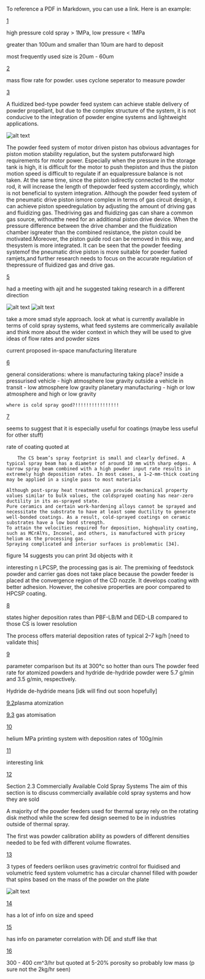 To reference a PDF in Markdown, you can use a link. Here is an example:


[1](/Research_FIles/October/cold_spray_additive_manufacturing_and_repair.pdf)

high pressure cold spray > 1MPa, low pressure < 1MPa

greater than 100um and smaller than 10um are hard to deposit

most frequently used size is 20um - 60um

[2](/Research_FIles/October/Experimental_Investigation_on_mass_flow_rate_measurements_and_feeding_characteristics_of_powder_at_high_pressure.pdf)

mass flow rate for powder. uses cyclone seperator to measure powder

[3](/Research_FIles/October/progress_and_challenges_in_exploration_of_powder_fueled_ramjets.pdf)

A fluidized bed-type powder feed system can achieve stable
delivery of powder propellant, but due to the complex structure of the
system, it is not conducive to the integration of powder engine systems
and lightweight applications. 

![alt text](/Research_FIles/October/fluidised_design.png)

The powder feed system of motor driven piston has obvious advantages for piston motion stability regulation, but the system putsforward high requirements for motor power. Especially when the pressure in the storage tank is high, it is difficult for the motor to push thepiston and thus the piston motion speed is difficult to regulate if an equalpressure balance is not taken. At the same time, since the piston isdirectly connected to the motor rod, it will increase the length of thepowder feed system accordingly, which is not beneficial to system integration.
Although the powder feed system of the pneumatic drive piston ismore complex in terms of gas circuit design, it can achieve piston speedregulation by adjusting the amount of driving gas and fluidizing gas. Thedriving gas and fluidizing gas can share a common gas source, withoutthe need for an additional piston drive device. When the pressure difference between the drive chamber and the fluidization chamber isgreater than the combined resistance, the piston could be motivated.Moreover, the piston guide rod can be removed in this way, and thesystem is more integrated. It can be seen that the powder feeding systemof the pneumatic drive piston is more suitable for powder fueled ramjets,and further research needs to focus on the accurate regulation of thepressure of fluidized gas and drive gas. 


[5](/Research_FIles/October/Powder_feeding_enhancement_of_powder_propellant_supply_system_by_using_gas_permeable_piston.pdf)




had a meeting with ajit and he suggested taking research in a different direction


![alt text](/Research_FIles/October/feedback_notes.jpg)
![alt text](/Research_FIles/October/feedback_notes_1.jpg)


take a more smad style approach. look at what is currently available in terms of cold spray systems, what feed systems are commerically available and think more about the wider context in which they will be used to give ideas of flow rates and powder sizes



current proposed in-space manufacturing literature

[6](/Research_FIles/October/in-space_additive_manufacturing_a_review.pdf)

general considerations:
    where is manufacturing taking place?
        inside a pressurised vehicle - high atmosphere low gravity
        outside a vehicle in transit - low atmosphere low gravity
        planetary manufacturing - high or low atmosphere and high or low gravity

    where is cold spray good?!!!!!!!!!!!!!!!!

[7](/Research_FIles/October/an_overview_of_cold_spray_coatings_in_additive_manufacturing_component_repair_and_other_engineering_applications.pdf)

seems to suggest that it is especially useful for coatings (maybe less useful for other stuff)

rate of coating quoted at 
```
    The CS beam’s spray footprint is small and clearly defined. A typical spray beam has a diameter of around 10 mm with sharp edges. A narrow spray beam combined with a high powder input rate results in extremely high deposition rates. In most cases, a 1–2-mm-thick coating may be applied in a single pass to most materials
```

```
Although post-spray heat treatment can provide mechanical property values similar to bulk values, the coldsprayed coating has near-zero ductility in its as-sprayed state.
Pure ceramics and certain work-hardening alloys cannot be sprayed and necessitate the substrate to have at least some ductility to generate well-bonded coatings. As a result, cold-sprayed coatings on ceramic substrates have a low bond strength. 
To attain the velocities required for deposition, highquality coating, such as MCrAlYs, Inconel, and others, is manufactured with pricey helium as the processing gas. 
Spraying complicated and interior surfaces is problematic [34].
```

figure 14 suggests you can print 3d objects with it

interesting 
n LPCSP, the processing gas is air. The premixing of feedstock powder and carrier gas does not take place because the powder feeder is placed at the convergence region of the CD nozzle. It develops coating with better adhesion. However, the cohesive properties are poor compared to HPCSP coating.

[8](/Research_FIles/October/cold_spray_forming_a_novel_approach_in_cold_spray_additive_manufacturing_of_complex_parts_using_3d_printed_polymer_molds.pdf)

states higher deposition rates than PBF-LB/M and DED-LB
compared to those CS is lower resolution

The process offers material deposition rates of typical 2–7 kg/h [need to validate this]


[9](/Research_FIles/October/influence_of_feedstock_pwoder_and_cold_spray_processing_parameters_on_microstructure_and_mechanical_properties.pdf)


parameter comparison but its at 300°c so hotter than ours
The powder feed rate for atomized powders and hydride de-hydride powder were 5.7 g/min and 3.5 g/min, respectively. 

Hydride de-hydride means [idk will find out soon hopefully]

[9.2](https://www.google.com/search?q=plasma+atomisation&oq=plasma+atomisation&gs_lcrp=EgZjaHJvbWUyCQgAEEUYORiABDIICAEQABgWGB4yCggCEAAYDxgWGB4yDQgDEAAYhgMYgAQYigUyDQgEEAAYhgMYgAQYigUyCggFEAAYgAQYogTSAQgyNjk0ajBqNKgCALACAQ&sourceid=chrome&ie=UTF-8#fpstate=ive&vld=cid:fd3ef46b,vid:vouCR6bhCt0,st:0)plasma atomization

[9.3](/Research_FIles/October/ch5_Atomization_and_Granulation.pdf) gas atomisation 

[10](/Research_FIles/October/cold_gas_dynamic_manufacturing_a_non_thermal_approach_to_freeform_fabrication.pdf)

helium MPa printing system with deposition rates of 100g/min

[11](https://impact-innovations.com/en/portfolio-item/impact-powder-feeder-cold-spray/)

interesting link

[12](/Research_FIles/October/powder_feeder_redesign_for_laser_assisted_cold_spray.pdf)

Section 2.3 Commercially Available Cold Spray Systems
The aim of this section is to discuss commercially available cold spray systems and how they are sold

A majority of the powder feeders used for thermal 
spray  rely  on  the  rotating  disk  method  while  the  screw  fed  design  seemed  to  be  in  industries  
outside of thermal spray. 

The first was powder calibration ability as powders of different densities needed 
to  be  fed  with  different  volume  flowrates.

[13](https://www.oerlikon.com/metco/en/products-services/thermal-spray-equipment/thermal-spray-components/feeders/?tab=fluidized_bed)

3 types of feeders
oerlikon uses gravimetric control for fluidised and volumetric feed system
volumetric has a circular channel filled with powder that spins based on the mass of the powder on the plate

![alt text](/Research_FIles/October/16x9_Fluidized.jpg)


[14](/Research_FIles/October/Development_of_a_generalized_parameter_window.pdf)

has a lot of info on size and speed 

[15](/Research_FIles/October/A_Review_of_Advances_in_Cold_Spray_Additive_Manufacturing.pdf)

has info on parameter correlation with DE and stuff like that

[16](/Research_FIles/October/Cold_spray_deposition_for_additive_manufacturing_of_freeform_structural.pdf)

300 - 400 cm^3/hr but quoted at 5-20% porosity so probably low mass (p sure not the 2kg/hr seen)

